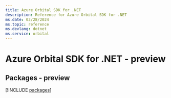 ```yaml
---
title: Azure Orbital SDK for .NET
description: Reference for Azure Orbital SDK for .NET
ms.date: 03/28/2024
ms.topic: reference
ms.devlang: dotnet
ms.service: orbital
---
```

# Azure Orbital SDK for .NET - preview
## Packages - preview
[!INCLUDE [packages](orbital-index.md)]